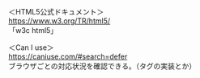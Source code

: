 ＜HTML5公式ドキュメント＞  
https://www.w3.org/TR/html5/  
「w3c html5」  
  
＜Can I use＞  
https://caniuse.com/#search=defer  
ブラウザごとの対応状況を確認できる。（タグの実装とか）  
